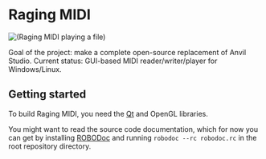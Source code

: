 # Raging MIDI
![(Raging MIDI playing a file)](http://sourceforge.net/projects/ragingmidi/screenshots/Shot1.png "Raging MIDI playing a file")

Goal of the project: make a complete open-source replacement of Anvil Studio.
Current status: GUI-based MIDI reader/writer/player for Windows/Linux.

## Getting started
To build Raging MIDI, you need the [Qt](http://qt-project.org/) and OpenGL libraries.

You might want to read the source code documentation, which for now you can get by installing [ROBODoc](http://robodoc.sourceforge.net/) and running `robodoc --rc robodoc.rc` in the root repository directory.
